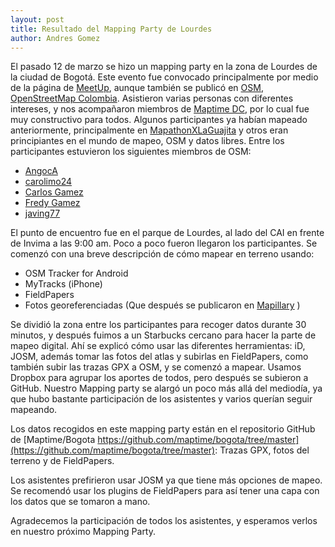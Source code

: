 ```yaml
---
layout: post
title: Resultado del Mapping Party de Lourdes
author: Andres Gomez
---
```


El pasado 12 de marzo se hizo un mapping party en la zona de Lourdes de la ciudad de Bogotá.
Este evento fue convocado principalmente por medio de la página de
[MeetUp](http://www.meetup.com/Maptime-Colombia-OSM/events/228832727/),
aunque también se publicó en [OSM](http://wiki.openstreetmap.org/wiki/Current_events),
[OpenStreetMap Colombia](http://blog.openstreetmap.co/2016/02/14/Mapping-party-Bogota-Lourdes/).
Asistieron varias personas con diferentes intereses, y nos acompañaron miembros de 
[Maptime DC](http://maptime.io/dc/), por lo cual fue muy constructivo para todos. Algunos participantes ya habían mapeado anteriormente, principalmente en [MapathonXLaGuajita](http://blog.openstreetmap.co/2016/01/22/memorias-mapaton/) y otros eran principiantes en el mundo de mapeo, OSM y datos libres.
Entre los participantes estuvieron los siguientes miembros de OSM:

* [AngocA](https://www.openstreetmap.org/user/AngocA)
* [carolimo24](https://www.openstreetmap.org/user/carolimo24)
* [Carlos Gamez](https://www.openstreetmap.org/user/Carlos%20G%C3%A1mez)
* [Fredy Gamez](https://www.openstreetmap.org/user/Fredy%20Gamez)
* [javing77](https://www.openstreetmap.org/user/javing77)

El punto de encuentro fue en el parque de Lourdes, al lado del CAI en frente de Invima a las 9:00 am. Poco a poco fueron llegaron los participantes.
Se comenzó con una breve descripción de cómo mapear en terreno usando:

* OSM Tracker for Android
* MyTracks (iPhone)
* FieldPapers
* Fotos georeferenciadas (Que después se publicaron en [Mapillary](https://www.mapillary.com) )

Se dividió la zona entre los participantes para recoger datos durante 30 minutos,
y después fuimos a un Starbucks cercano para hacer la parte de mapeo digital.
Ahí se explicó cómo usar las diferentes herramientas: iD, JOSM, además tomar las fotos del atlas y subirlas en FieldPapers, como también subir las trazas GPX a OSM,
y se comenzó a mapear. Usamos Dropbox para agrupar los aportes de todos, pero después se subieron a GitHub.
Nuestro Mapping party se alargó un poco más allá del mediodía, ya que hubo bastante participación de los asistentes y varios querían seguir mapeando.

Los datos recogidos en este mapping party están en el repositorio GitHub de
[Maptime/Bogota https://github.com/maptime/bogota/tree/master](https://github.com/maptime/bogota/tree/master):
Trazas GPX, fotos del terreno y de FieldPapers.

Los asistentes prefirieron usar JOSM ya que tiene más opciones de mapeo. Se recomendó usar los plugins de FieldPapers para así tener una capa con los datos que se tomaron a mano.

Agradecemos la participación de todos los asistentes, y esperamos verlos en nuestro próximo Mapping Party.
